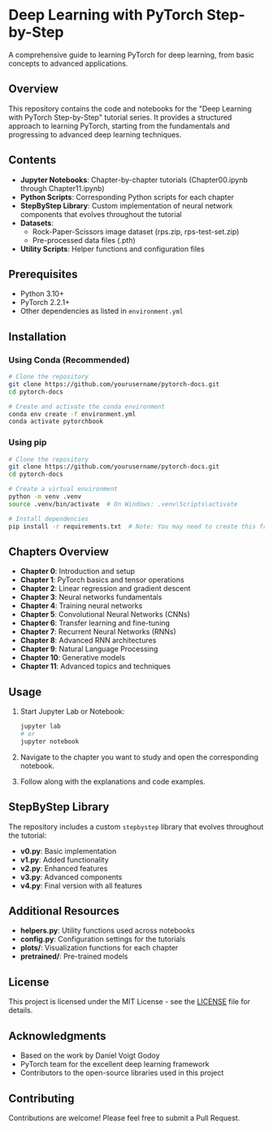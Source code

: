 # Deep Learning with PyTorch Step-by-Step

A comprehensive guide to learning PyTorch for deep learning, from basic concepts to advanced applications.

## Overview

This repository contains the code and notebooks for the "Deep Learning with PyTorch Step-by-Step" tutorial series. It provides a structured approach to learning PyTorch, starting from the fundamentals and progressing to advanced deep learning techniques.

## Contents

- **Jupyter Notebooks**: Chapter-by-chapter tutorials (Chapter00.ipynb through Chapter11.ipynb)
- **Python Scripts**: Corresponding Python scripts for each chapter
- **StepByStep Library**: Custom implementation of neural network components that evolves throughout the tutorial
- **Datasets**: 
  - Rock-Paper-Scissors image dataset (rps.zip, rps-test-set.zip)
  - Pre-processed data files (.pth)
- **Utility Scripts**: Helper functions and configuration files

## Prerequisites

- Python 3.10+
- PyTorch 2.2.1+
- Other dependencies as listed in `environment.yml`

## Installation

### Using Conda (Recommended)

```bash
# Clone the repository
git clone https://github.com/yourusername/pytorch-docs.git
cd pytorch-docs

# Create and activate the conda environment
conda env create -f environment.yml
conda activate pytorchbook
```

### Using pip

```bash
# Clone the repository
git clone https://github.com/yourusername/pytorch-docs.git
cd pytorch-docs

# Create a virtual environment
python -m venv .venv
source .venv/bin/activate  # On Windows: .venv\Scripts\activate

# Install dependencies
pip install -r requirements.txt  # Note: You may need to create this from environment.yml
```

## Chapters Overview

- **Chapter 0**: Introduction and setup
- **Chapter 1**: PyTorch basics and tensor operations
- **Chapter 2**: Linear regression and gradient descent
- **Chapter 3**: Neural networks fundamentals
- **Chapter 4**: Training neural networks
- **Chapter 5**: Convolutional Neural Networks (CNNs)
- **Chapter 6**: Transfer learning and fine-tuning
- **Chapter 7**: Recurrent Neural Networks (RNNs)
- **Chapter 8**: Advanced RNN architectures
- **Chapter 9**: Natural Language Processing
- **Chapter 10**: Generative models
- **Chapter 11**: Advanced topics and techniques

## Usage

1. Start Jupyter Lab or Notebook:
   ```bash
   jupyter lab
   # or
   jupyter notebook
   ```

2. Navigate to the chapter you want to study and open the corresponding notebook.

3. Follow along with the explanations and code examples.

## StepByStep Library

The repository includes a custom `stepbystep` library that evolves throughout the tutorial:

- **v0.py**: Basic implementation
- **v1.py**: Added functionality
- **v2.py**: Enhanced features
- **v3.py**: Advanced components
- **v4.py**: Final version with all features

## Additional Resources

- **helpers.py**: Utility functions used across notebooks
- **config.py**: Configuration settings for the tutorials
- **plots/**: Visualization functions for each chapter
- **pretrained/**: Pre-trained models

## License

This project is licensed under the MIT License - see the [LICENSE](LICENSE) file for details.

## Acknowledgments

- Based on the work by Daniel Voigt Godoy
- PyTorch team for the excellent deep learning framework
- Contributors to the open-source libraries used in this project

## Contributing

Contributions are welcome! Please feel free to submit a Pull Request.
